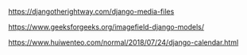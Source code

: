 [//]: # (http://127.0.0.1/pgadmin4/login?next=/pgadmin4/browser/)
[//]: # (https://blog.nextideatech.com/how-to-create-a-django-app-and-connect-it-to-a-database/)

https://djangotherightway.com/django-media-files

https://www.geeksforgeeks.org/imagefield-django-models/




https://www.huiwenteo.com/normal/2018/07/24/django-calendar.html